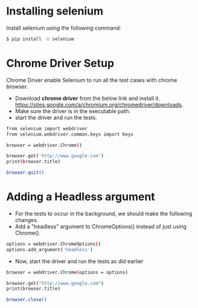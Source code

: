 # Installing selenium


Install selenium using the following command:

  ```sh
$ pip install -U selenium
```

# Chrome Driver Setup
Chrome Driver enable Selenium to run all the test cases with chrome browser.
  - Download **chrome driver** from the below link and install it. https://sites.google.com/a/chromium.org/chromedriver/downloads. 
  - Make sure the driver is in the executable path.
  - start the driver and run the tests.
```sh
from selenium import webdriver
from selenium.webdriver.common.keys import Keys

browser = webdriver.Chrome()

browser.get('http://www.google.com')
print(browser.title)

browser.quit()
```
# Adding a Headless argument
  - For the tests to occur in the background, we should make the following changes.
  - Add a "headless" argument to ChromeOptions() instead of just using Chrome().
  ```sh
  options = webdriver.ChromeOptions()
  options.add_argument('headless')
  ```
  - Now, start the driver and run the tests as did earlier
  ```sh
  browser = webdriver.Chrome(options = options)

browser.get("http://www.google.com")
print(browser.title)

browser.close()
  ```
